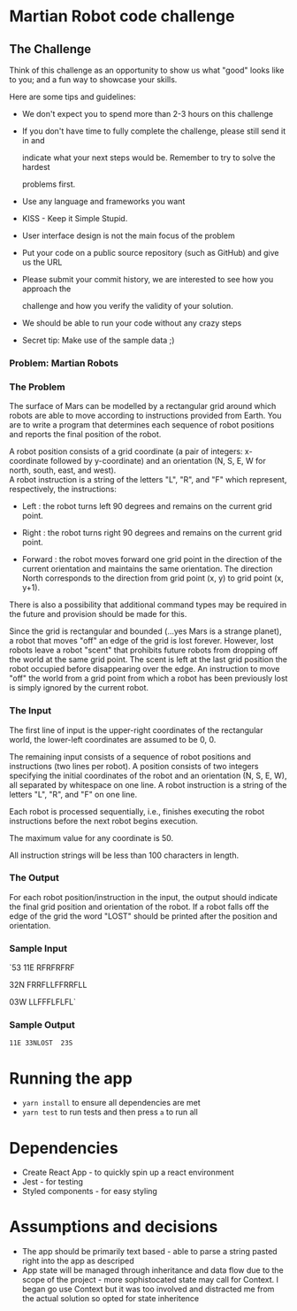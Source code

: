 # Martian Robot code challenge

## The Challenge

Think of this challenge as an opportunity to show us what "good" looks like to you; and a fun way to showcase your skills.

Here are some tips and guidelines:

-   We don't expect you to spend more than 2-3 hours on this challenge

-   If you don't have time to fully complete the challenge, please still send it in and

    indicate what your next steps would be. Remember to try to solve the hardest

    problems first.

-   Use any language and frameworks you want

-   KISS - Keep it Simple Stupid.

-   User interface design is not the main focus of the problem

-   Put your code on a public source repository (such as GitHub) and give us the URL

-   Please submit your commit history, we are interested to see how you approach the

    challenge and how you verify the validity of your solution.

-   We should be able to run your code without any crazy steps

-   Secret tip: Make use of the sample data ;)

### Problem: Martian Robots

### The Problem

The surface of Mars can be modelled by a rectangular grid around which robots are able to move according to instructions provided from Earth. You are to write a program that determines each sequence of robot positions and reports the final position of the robot.

A robot position consists of a grid coordinate (a pair of integers: x-coordinate followed by y-coordinate) and an orientation (N, S, E, W for north, south, east, and west).\
A robot instruction is a string of the letters "L", "R", and "F" which represent, respectively, the instructions:

-   Left : the robot turns left 90 degrees and remains on the current grid point.

-   Right : the robot turns right 90 degrees and remains on the current grid point.

-   Forward : the robot moves forward one grid point in the direction of the current orientation and maintains the same orientation. The direction North corresponds to the direction from grid point (x, y) to grid point (x, y+1).


There is also a possibility that additional command types may be required in the future and provision should be made for this.

Since the grid is rectangular and bounded (...yes Mars is a strange planet), a robot that moves "off" an edge of the grid is lost forever. However, lost robots leave a robot "scent" that prohibits future robots from dropping off the world at the same grid point. The scent is left at the last grid position the robot occupied before disappearing over the edge. An instruction to move "off" the world from a grid point from which a robot has been previously lost is simply ignored by the current robot.

### The Input

The first line of input is the upper-right coordinates of the rectangular world, the lower-left coordinates are assumed to be 0, 0.

The remaining input consists of a sequence of robot positions and instructions (two lines per robot). A position consists of two integers specifying the initial coordinates of the robot and an orientation (N, S, E, W), all separated by whitespace on one line. A robot instruction is a string of the letters "L", "R", and "F" on one line.

Each robot is processed sequentially, i.e., finishes executing the robot instructions before the next robot begins execution.

The maximum value for any coordinate is 50.

All instruction strings will be less than 100 characters in length.

### The Output

For each robot position/instruction in the input, the output should indicate the final grid position and orientation of the robot. If a robot falls off the edge of the grid the word "LOST" should be printed after the position and orientation.

### Sample Input

`53
11E 
RFRFRFRF

32N 
FRRFLLFFRRFLL

03W 
LLFFFLFLFL`

### Sample Output

`11E
33NLOST 
23S`

# Running the app

-   `yarn install` to ensure all dependencies are met
-   `yarn test` to run tests and then press `a` to run all

# Dependencies

- Create React App - to quickly spin up a react environment
- Jest - for testing
- Styled components - for easy styling

# Assumptions and decisions

- The app should be primarily text based - able to parse a string pasted right into the app as descriped
- App state will be managed through inheritance and data flow due to the scope of the project - more sophistocated state may call for Context. I began go use Context but it was too involved and distracted me from the actual solution so opted for state inheritence
